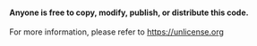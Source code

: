 #### Anyone is free to copy, modify, publish, or distribute this code.

For more information, please refer to <https://unlicense.org>
